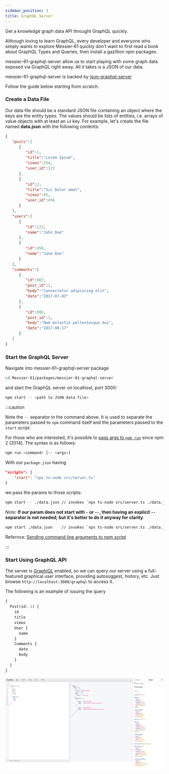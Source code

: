 ```yaml
---
sidebar_position: 3
title: GraphQL Server
---
```


Get a knowledge graph data API throught GraphQL quickly.

Although loving to learn GraphQL, every developer and everyone who simply wants to explore Messier-61 quickly don't want
to first read a book about GraphQL Types and Queries, then install a gazillion npm packages.

messier-61-graphql-server allow us to start playing with some graph data exposed via GraphQL right away. All it takes is
a JSON of our data.

messier-61-graphql-server is backed by [json-graphql-server][json-graphql-server]

Follow the guide below starting from scratch.

### Create a Data File

Our data file should be a standard JSON file containing an object where the keys are the entity types. The values should
be lists of entities, i.e. arrays of value objects with at least an `id` key. For example, let's create the file named
**data.json** with the following contents:

```json
{
   "posts":[
      {
         "id":1,
         "title":"Lorem Ipsum",
         "views":254,
         "user_id":123
      },
      {
         "id":2,
         "title":"Sic Dolor amet",
         "views":65,
         "user_id":456
      }
   ],
   "users":[
      {
         "id":123,
         "name":"John Doe"
      },
      {
         "id":456,
         "name":"Jane Doe"
      }
   ],
   "comments":[
      {
         "id":987,
         "post_id":1,
         "body":"Consectetur adipiscing elit",
         "date":"2017-07-03"
      },
      {
         "id":995,
         "post_id":1,
         "body":"Nam molestie pellentesque dui",
         "date":"2017-08-17"
      }
   ]
}
```

### Start the GraphQL Server

Navigate into messier-61-graphql-server package

```bash
cd Messier-61/packages/messier-61-graphql-server
```

and start the GraphQL server on localhost, port 3000:

```bash
npm start -- <path to JSON data file>
```

:::caution

Note the `--` separator in the command above. It is used to separate the parameters passed to `npm` command itself and
the parameters passed to the `start` script.

For those who are interested, it's possible to [pass args to `npm run`](https://github.com/npm/npm/pull/5518) since npm
2 (2014). The syntax is as follows:

```bash
npm run <command> [-- <args>]
```

With our `package.json` having

```json
"scripts": {
    "start": "npx ts-node src/server.ts"
}
```

we pass the params to those scripts:

```bash
npm start -- ./data.json // invokes `npx ts-node src/server.ts ./data.json`
```

_Note_: **If our param does not start with `-` or `--`, then having an explicit `--` separator is not needed; but it's
better to do it anyway for clarity**.

```bash
npm start ./data.json    // invokes `npx ts-node src/server.ts ./data.json`
```

Refernce: [Sending command line arguments to npm script](https://stackoverflow.com/a/14404223)

:::

### Start Using GraphQL API

The server is [GraphiQL][GraphiQL] enabled, so we can query our server using a full-featured graphical user interface,
providing autosuggest, history, etc. Just browse `http://localhost:3000/graphql` to access it.

The following is an example of issuing the query

```graphql
{
  Post(id: 1) {
    id
    title
    views
    User {
      name
    }
    Comments {
      date
      body
    }
  }
}
```

![Error loading example-graphql-query.png](./img/example-graphql-query.png)

[GraphiQL]: https://github.com/graphql/graphiql

[json-graphql-server]: https://github.com/stealth-tech-startup/json-graphql-server
